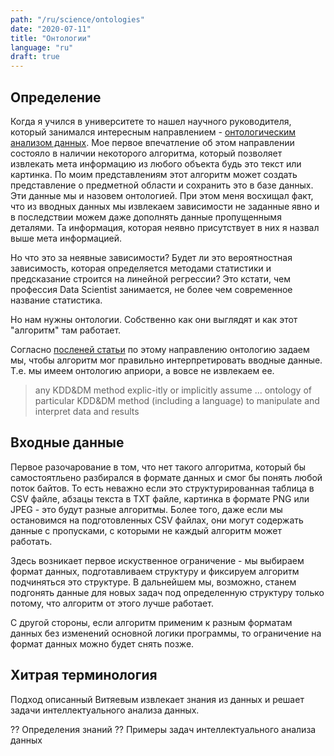```yaml
---
path: "/ru/science/ontologies"
date: "2020-07-11"
title: "Онтологии"
language: "ru"
draft: true
---
```


## Определение

Когда я учился в университете то нашел научного руководителя, который занимался интересным направлением - [онтологическим анализом данных](http://math.nsc.ru/AP/ScientificDiscovery/pages/Theory_rus.html). Мое первое впечатление об этом направлении состояло в наличии некоторого алгоритма, который позволяет извлекать мета информацию из любого объекта будь это текст или картинка. По моим представлениям этот алгоритм может создать представление о предметной области и сохранить это в базе данных. Эти данные мы и назовем онтологией. При этом меня восхищал факт, что из вводных данных мы извлекаем зависимости не заданные явно и в последствии можем даже дополнять данные пропущеннымя деталями. Та информация, которая неявно присутствует в них я назвал выше мета информацией. 

Но что это за неявные зависимости? Будет ли это вероятностная зависимость, которая определяется методами статистики и предсказание строится на линейной регрессии? Это кстати, чем профессия Data Scientist занимается, не более чем современное название статистика.

Но нам нужны онтологии. Собственно как они выглядят и как этот "алгоритм" там работает.

Согласно [посленей статьи](http://www.math.nsc.ru/AP/ScientificDiscovery/PDF/relational_methodology_paper.pdf) по этому направлению онтологию задаем мы, чтобы алгоритм мог правильно интерпретировать вводные данные. Т.е. мы имеем онтологию априори, а вовсе не извлекаем ее.

>  any KDD&DM method explic-itly or implicitly assume ... ontology  of  particular  KDD&DM  method  (including  a  language)  to  manipulate  and  interpret data and results

## Входные данные

Первое разочарование в том, что нет такого алгоритма, который бы самостоятльено разбирался в формате данных и смог бы понять любой поток байтов. То есть неважно если это структурированная таблица в CSV файле, абзацы текста в TXT файле, картинка в формате PNG или JPEG - это будут разные алгоритмы. Более того, даже если мы остановимся на подготовленных CSV файлах, они могут содержать данные с пропусками, с которыми не каждый алгоритм может работать.

Здесь возникает первое искуственное ограничение - мы выбираем формат данных, подготавливаем структуру и фиксируем алгоритм подчиняться это структуре. В дальнейшем мы, возможно, станем подгонять данные для новых задач под определенную структуру только потому, что алгоритм от этого лучше работает. 

С другой стороны, если алгоритм применим к разным форматам данных без изменений основной логики программы, то ограничение на формат данных можно будет снять позже.

## Хитрая терминология

Подход описанный Витяевым извлекает знания из данных и решает задачи интеллектуального анализа данных. 

?? Определения знаний
?? Примеры задач интеллектуального анализа данных


